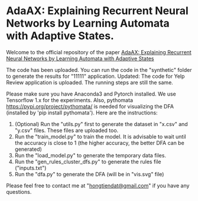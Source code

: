 # AdaAX: Explaining Recurrent Neural Networks by Learning Automata with Adaptive States.
Welcome to the official repository of the paper  [AdaAX: Explaining Recurrent Neural Networks by Learning Automata with Adaptive States](https://dl.acm.org/doi/abs/10.1145/3534678.3539356) 

The code has been uploaded. You can run the code in the "synthetic" folder to generate the results for "11111" application. Updated: The code for Yelp Review application is uploaded. The running steps are still the same.

Please make sure you have Anaconda3 and Pytorch installed. We use Tensorflow 1.x for the experiments. Also, pythomata https://pypi.org/project/pythomata/ is needed for visualizing the DFA (installed by 'pip install pythomata'). Here are the instructions:
1) (Optional) Run the "utils.py" first to generate the dataset in "x.csv" and "y.csv" files. These files are uploaded too.
2) Run the "train_model.py" to train the model. It is advisable to wait until the accuracy is close to 1 (the higher accuracy, the better DFA can be generated)
3) Run the "load_model.py" to generate the temporary data files.
4) Run the "gen_rules_cluster_dfs.py" to generate the rules file ("inputs.txt")
5) Run the "dfa.py" to generate the DFA (will be in "vis.svg" file)

Please feel free to contact me at "hongtiendat@gmail.com" if you have any questions.
